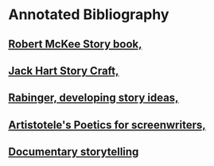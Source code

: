 # Annotated Bibliography 

<!-- eg for each say why -->




## [Robert McKee Story book,]()

## [Jack Hart Story Craft,]()

## [Rabinger, developing story ideas,]()

## [Artistotele's Poetics for screenwriters,]()

## [Documentary storytelling]() 